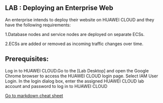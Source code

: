 ## LAB : Deploying an Enterprise Web
An enterprise intends to deploy their website on HUAWEI CLOUD and they have the 
following requirements:

1.Database nodes and service nodes are deployed on separate ECSs.

2.ECSs are added or removed as incoming traffic changes over time.

## Prerequisites:
Log in to HUAWEI CLOUD.Go to the [Lab Desktop] and open the Google 
Chrome browser to access the HUAWEI CLOUD login page. 
Select IAM User Login. 
In the 
login dialog box, enter the assigned HUAWEI CLOUD lab account and password to log in to 
HUAWEI CLOUD


[Go to markdown cheat sheet](Huaweilogin.PNG)
